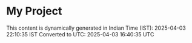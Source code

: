 # My Project

This content is dynamically generated in Indian Time (IST): 2025-04-03 22:10:35 IST
Converted to UTC: 2025-04-03 16:40:35 UTC
